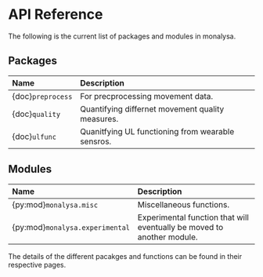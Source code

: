 
# API Reference

The following is the current list of packages and modules in monalysa.

## Packages
| Name | Description |
|:-----|:------------|
| {doc}`preprocess` | For precprocessing movement data. |
| {doc}`quality` | Quantifying differnet movement quality measures. | 
| {doc}`ulfunc` | Quanitfying UL functioning from wearable sensros. |

## Modules
| Name | Description |
|:-----|:------------|
| {py:mod}`monalysa.misc` | Miscellaneous functions. |
| {py:mod}`monalysa.experimental` | Experimental function that will eventually be moved to another module. |

The details of the different pacakges and functions can be found in their respective pages.